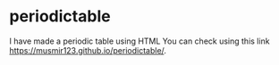 # periodictable
I have made a periodic table using HTML
You can check using this link  https://musmir123.github.io/periodictable/.
